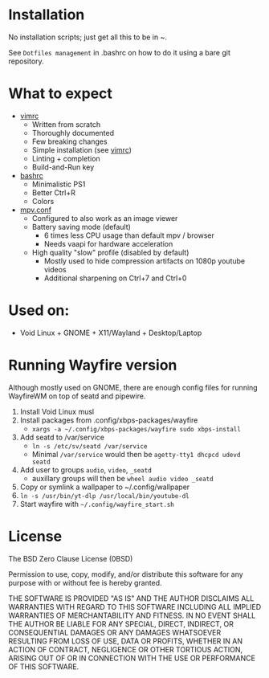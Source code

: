 # Installation
No installation scripts; just get all this to be in ~.

See `Dotfiles management` in .bashrc on how
to do it using a bare git repository.

# What to expect
- [vimrc](/.vimrc)
  - Written from scratch
  - Thoroughly documented
  - Few breaking changes
  - Simple installation (see [vimrc](/.vimrc))
  - Linting + completion
  - Build-and-Run key
- [bashrc](/.bashrc)
  - Minimalistic PS1
  - Better Ctrl+R
  - Colors
- [mpv.conf](/.config/mpv/mpv.conf)
  - Configured to also work as an image viewer
  - Battery saving mode (default)
    - 6 times less CPU usage than default mpv / browser
    - Needs vaapi for hardware acceleration
  - High quality "slow" profile (disabled by default)
    - Mostly used to hide compression artifacts on 1080p youtube videos
    - Additional sharpening on Ctrl+7 and Ctrl+0

# Used on:
- Void Linux + GNOME + X11/Wayland + Desktop/Laptop

# Running Wayfire version
Although mostly used on GNOME, there are enough config files
for running WayfireWM on top of seatd and pipewire.
1. Install Void Linux musl
2. Install packages from .config/xbps-packages/wayfire
   - `xargs -a ~/.config/xbps-packages/wayfire sudo xbps-install`
3. Add seatd to /var/service
   - `ln -s /etc/sv/seatd /var/service`
   - Minimal `/var/service` would then be `agetty-tty1 dhcpcd udevd seatd`
4. Add user to groups `audio`, `video`, `_seatd`
   - auxillary groups will then be `wheel audio video _seatd`
5. Copy or symlink a wallpaper to ~/.config/wallpaper
6. `ln -s /usr/bin/yt-dlp /usr/local/bin/youtube-dl`
7. Start wayfire with `~/.config/wayfire_start.sh`


# License

The BSD Zero Clause License (0BSD)

Permission to use, copy, modify, and/or distribute this software for any
purpose with or without fee is hereby granted.

THE SOFTWARE IS PROVIDED "AS IS" AND THE AUTHOR DISCLAIMS ALL WARRANTIES WITH
REGARD TO THIS SOFTWARE INCLUDING ALL IMPLIED WARRANTIES OF MERCHANTABILITY
AND FITNESS. IN NO EVENT SHALL THE AUTHOR BE LIABLE FOR ANY SPECIAL, DIRECT,
INDIRECT, OR CONSEQUENTIAL DAMAGES OR ANY DAMAGES WHATSOEVER RESULTING FROM
LOSS OF USE, DATA OR PROFITS, WHETHER IN AN ACTION OF CONTRACT, NEGLIGENCE OR
OTHER TORTIOUS ACTION, ARISING OUT OF OR IN CONNECTION WITH THE USE OR
PERFORMANCE OF THIS SOFTWARE.
